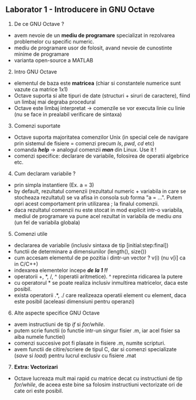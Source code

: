 ## Laborator 1 - Introducere in GNU Octave

1. De ce GNU Octave ?
- avem nevoie de un **mediu de programare** specializat in rezolvarea problemelor cu specific numeric. 
- mediu de programare usor de folosit, avand nevoie de cunostinte minime de programare
- varianta open-source a MATLAB

2. Intro GNU Octave
- elementul de baza este **matricea** (chiar si constantele numerice sunt vazute ca matrice 1x1)
- Octave suporta si alte tipuri de date (structuri + siruri de caractere), fiind un limbaj mai degraba procedural
- Octave este limbaj interpretat -> comenzile se vor executa linie cu linie (nu se face in prealabil verificare de sintaxa)

3. Comenzi suportate
- Octave suporta majoritatea comenzilor Unix (in special cele de navigare prin sistemul de fisiere = comenzi precum *ls*, *pwd*, *cd* etc)
- comanda ***help*** -> analogul comenzii ***man*** din Linux. Use it !
- comenzi specifice: declarare de variabile, folosirea de operatii algebrice etc.

4. Cum declaram variabile ?
- prin simpla instantiere (Ex. a = 3)
- by default, rezultatul comenzii (rezultatul numeric + variabila in care se stocheaza rezultatul) se va afisa in consola 
sub forma "a = ...". Putem opri acest comportament prin utilizarea ; la finalul comenzii.
- daca rezultatul comenzii nu este stocat in mod explicit intr-o variabila, mediul de programare va pune acel rezultat in 
variabila de mediu *ans* (un fel de variabila globala)

5. Comenzi utile
- declararea de variabile (inclusiv sintaxa de tip [initial:step:final])
- functii de determinare a dimensiunilor (length(), size())
- cum accesam elementul de pe pozitia i dintr-un vector ? v(i) (nu v[i] ca in C/C++)
- indexarea elementelor incepe ***de la 1 !!***
- operatorii +, *, /, ^ (operatii aritmetice). ^ reprezinta ridicarea la putere
- cu operatorul * se poate realiza inclusiv inmultirea matricelor, daca este posibil.
- exista operatorii .*, ./ care realizeaza operatii element cu element, daca este posibil (aceleasi dimensiuni pentru operanzi)

6. Alte aspecte specifice GNU Octave
- avem instructiuni de tip *if* si *for/while*.
- putem scrie functii (o functie intr-un singur fisier .m, iar acel fisier sa aiba numele functiei)
- comenzi succesive pot fi plasate in fisiere .m, numite scripturi.
- avem functii de citire/scriere de tipul C, dar si comenzi specializate (*save* si *load*) pentru lucrul exclusiv cu fisiere .mat
  
7. **Extra: Vectorizari**
- Octave lucreaza mult mai rapid cu matrice decat cu instructiuni de tip *for/while*, de aceea este bine sa folosim instructiuni vectorizate ori de cate ori este posibil.